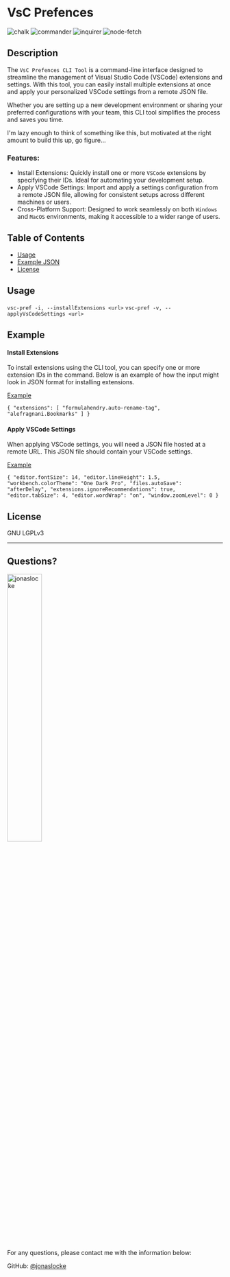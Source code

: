 # VsC Prefences

![chalk](https://img.shields.io/badge/chalk-5.3.0-brightgreen) ![commander](https://img.shields.io/badge/commander-12.1.0-blue) ![inquirer](https://img.shields.io/badge/inquirer-11.0.2-orange) ![node-fetch](https://img.shields.io/badge/node--fetch-3.3.2-yellowgreen)
  
## Description 
  
The `VsC Prefences CLI Tool` is a command-line interface designed to streamline the management of Visual Studio Code (VSCode) extensions and settings. With this tool, you can easily install multiple extensions at once and apply your personalized VSCode settings from a remote JSON file.

Whether you are setting up a new development environment or sharing your preferred configurations with your team, this CLI tool simplifies the process and saves you time.

I'm lazy enough to think of something like this, but motivated at the right amount to build this up, go figure...

### Features:
- Install Extensions: Quickly install one or more `VSCode` extensions by specifying their IDs. Ideal for automating your development setup.
- Apply VSCode Settings: Import and apply a settings configuration from a remote JSON file, allowing for consistent setups across different machines or users.
- Cross-Platform Support: Designed to work seamlessly on both `Windows` and `MacOS` environments, making it accessible to a wider range of users.

## Table of Contents
* [Usage](#usage)
* [Example JSON](#example)
* [License](#license)

## Usage 
`vsc-pref -i, --installExtensions <url>`
`vsc-pref -v, --applyVsCodeSettings <url>`

## Example

#### Install Extensions

To install extensions using the CLI tool, you can specify one or more extension IDs in the command. Below is an example of how the input might look in JSON format for installing extensions.

[Example](./examples/extensions.json)

`
    {
        "extensions": [
            "formulahendry.auto-rename-tag",
            "alefragnani.Bookmarks"
        ]
    }
`
#### Apply VSCode Settings

When applying VSCode settings, you will need a JSON file hosted at a remote URL. This JSON file should contain your VSCode settings.

[Example](./examples/settings.json)

`
    {
        "editor.fontSize": 14,
        "editor.lineHeight": 1.5,
        "workbench.colorTheme": "One Dark Pro",
        "files.autoSave": "afterDelay",
        "extensions.ignoreRecommendations": true,
        "editor.tabSize": 4,
        "editor.wordWrap": "on",
        "window.zoomLevel": 0
    }
`
  
## License

GNU LGPLv3

---

## Questions?

<img src="https://avatars.githubusercontent.com/u/55599921?v=4" alt="jonaslocke" width="40%" />

For any questions, please contact me with the information below:

GitHub: [@jonaslocke](https://api.github.com/users/jonaslocke)
  